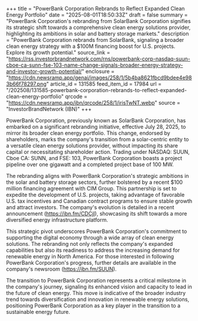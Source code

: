 +++
title = "PowerBank Corporation Rebrands to Reflect Expanded Clean Energy Portfolio"
date = "2025-08-01T18:50:33Z"
draft = false
summary = "PowerBank Corporation's rebranding from SolarBank Corporation signifies its strategic shift towards a comprehensive clean energy solutions provider, highlighting its ambitions in solar and battery storage markets."
description = "PowerBank Corporation rebrands from SolarBank, signaling a broader clean energy strategy with a $100M financing boost for U.S. projects. Explore its growth potential."
source_link = "https://rss.investorbrandnetwork.com/rns/powerbank-corp-nasdaq-suun-cboe-ca-sunn-fse-103-name-change-signals-broader-energy-strategy-and-investor-growth-potential/"
enclosure = "https://cdn.newsramp.app/genai/images/258/1/5b4ba8621fbcd9bdee4e983b66f78297.png"
article_id = 131585
feed_item_id = 17984
url = "/202508/131585-powerbank-corporation-rebrands-to-reflect-expanded-clean-energy-portfolio"
qrcode = "https://cdn.newsramp.app/ibn/qrcode/258/1/irisTwNT.webp"
source = "InvestorBrandNetwork (IBN)"
+++

<p>PowerBank Corporation, previously known as SolarBank Corporation, has embarked on a significant rebranding initiative, effective July 28, 2025, to mirror its broader clean energy portfolio. This change, endorsed by shareholders, marks the company's transition from a solar-centric entity to a versatile clean energy solutions provider, without impacting its share capital or necessitating shareholder action. Trading under NASDAQ: SUUN, Cboe CA: SUNN, and FSE: 103, PowerBank Corporation boasts a project pipeline over one gigawatt and a completed project base of 100 MW.</p><p>The rebranding aligns with PowerBank Corporation's strategic ambitions in the solar and battery storage sectors, further bolstered by a recent $100 million financing agreement with CIM Group. This partnership is set to expedite the development of U.S. projects, taking advantage of favorable U.S. tax incentives and Canadian contract programs to ensure stable growth and attract investors. The company's evolution is detailed in a recent announcement (<a href='https://ibn.fm/CDCjI' rel='nofollow' target='_blank'>https://ibn.fm/CDCjI</a>), showcasing its shift towards a more diversified energy infrastructure platform.</p><p>This strategic pivot underscores PowerBank Corporation's commitment to supporting the digital economy through a wide array of clean energy solutions. The rebranding not only reflects the company's expanded capabilities but also its readiness to address the increasing demand for renewable energy in North America. For those interested in following PowerBank Corporation's progress, further details are available in the company's newsroom (<a href='https://ibn.fm/SUUN' rel='nofollow' target='_blank'>https://ibn.fm/SUUN</a>).</p><p>The transition to PowerBank Corporation represents a critical milestone in the company's journey, signaling its enhanced vision and capacity to lead in the future of clean energy. This move is indicative of the broader industry trend towards diversification and innovation in renewable energy solutions, positioning PowerBank Corporation as a key player in the transition to a sustainable energy future.</p>